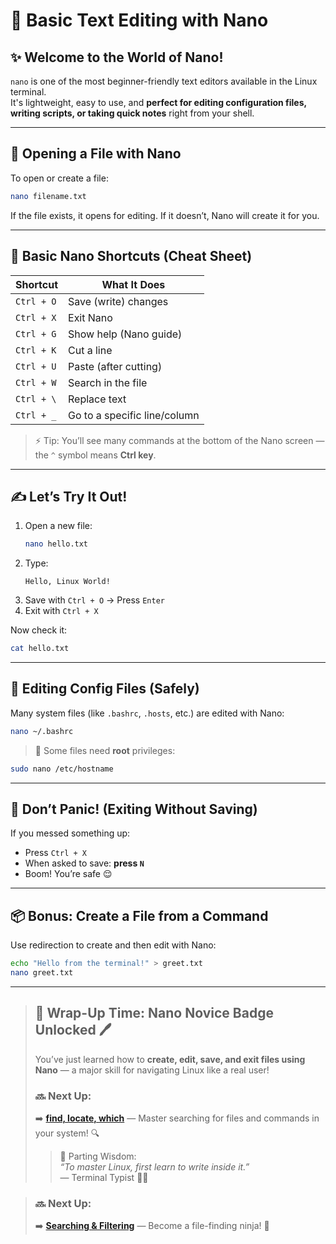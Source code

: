 



# 📝 Basic Text Editing with Nano

## ✨ Welcome to the World of Nano!

`nano` is one of the most beginner-friendly text editors available in the Linux terminal.  
It's lightweight, easy to use, and **perfect for editing configuration files, writing scripts, or taking quick notes** right from your shell.

---

## 🚀 Opening a File with Nano

To open or create a file:

```bash
nano filename.txt
```

If the file exists, it opens for editing. If it doesn’t, Nano will create it for you.

---

## 🧠 Basic Nano Shortcuts (Cheat Sheet)

| Shortcut | What It Does                         |
|----------|--------------------------------------|
| `Ctrl + O` | Save (write) changes               |
| `Ctrl + X` | Exit Nano                          |
| `Ctrl + G` | Show help (Nano guide)             |
| `Ctrl + K` | Cut a line                         |
| `Ctrl + U` | Paste (after cutting)              |
| `Ctrl + W` | Search in the file                 |
| `Ctrl + \` | Replace text                      |
| `Ctrl + _` | Go to a specific line/column       |

> ⚡ Tip: You’ll see many commands at the bottom of the Nano screen — the `^` symbol means **Ctrl key**.

---

## ✍️ Let’s Try It Out!

1. Open a new file:
   ```bash
   nano hello.txt
   ```
2. Type:  
   ```
   Hello, Linux World!
   ```
3. Save with `Ctrl + O` → Press `Enter`  
4. Exit with `Ctrl + X`

Now check it:
```bash
cat hello.txt
```

---

## 🧼 Editing Config Files (Safely)

Many system files (like `.bashrc`, `.hosts`, etc.) are edited with Nano:

```bash
nano ~/.bashrc
```

> 🔐 Some files need **root** privileges:
```bash
sudo nano /etc/hostname
```

---

## 🧯 Don’t Panic! (Exiting Without Saving)

If you messed something up:

- Press `Ctrl + X`
- When asked to save: **press `N`**
- Boom! You’re safe 😌

---

## 📦 Bonus: Create a File from a Command

Use redirection to create and then edit with Nano:

```bash
echo "Hello from the terminal!" > greet.txt
nano greet.txt
```

---

> ## 🏁 Wrap-Up Time: Nano Novice Badge Unlocked 🖊️
> You’ve just learned how to **create, edit, save, and exit files using Nano** — a major skill for navigating Linux like a real user!
>
> ### 🔜 Next Up:  
> ➡️ **[find, locate, which](../searching-and-filtering/find-locate.md)** — Master searching for files and commands in your system! 🔍
>
> > 💬 Parting Wisdom:  
> > _“To master Linux, first learn to write inside it.”_  
> > — Terminal Typist 🧑‍💻


















> ### 🔜 Next Up:
> ➡️ **[Searching & Filtering](../searching-and-filtering/find-locate.md)** — Become a file-finding ninja! 🥷